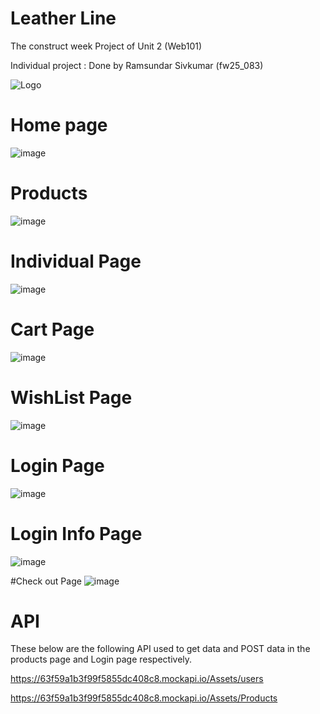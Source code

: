 
# Leather Line

The construct week Project of Unit 2 (Web101)

Individual project : Done by Ramsundar Sivkumar (fw25_083)



![Logo](https://leatherlinev1.netlify.app/src/images/image__2_-removebg-preview.png)
# Home page
![image](https://user-images.githubusercontent.com/121308432/223104998-978928d6-e71c-4616-9b8f-631267c22a04.png)

# Products

![image](https://user-images.githubusercontent.com/121308432/223107082-4ed377cd-1de3-4ca1-84d9-9b97415ebcab.png)


# Individual Page

![image](https://user-images.githubusercontent.com/121308432/223107186-f89cde6e-1b2c-48ea-8f55-c50181a661d4.png)


# Cart Page

![image](https://user-images.githubusercontent.com/121308432/223107281-356be72c-8214-48c0-a4c6-40c72bf77d99.png)

# WishList Page

![image](https://user-images.githubusercontent.com/121308432/223107479-5ee6a6a6-5d24-4c3f-b5ef-4807a9c9ca93.png)

# Login Page
![image](https://user-images.githubusercontent.com/121308432/223108071-98736988-f454-415a-a7f7-49131a3d657b.png)

# Login Info Page
![image](https://user-images.githubusercontent.com/121308432/223108173-ce472b79-7d1c-4bb7-8aa1-fdf1f3c88190.png)

#Check out Page
![image](https://user-images.githubusercontent.com/121308432/223108261-8be6ea96-a0fb-48de-b4ce-a99b775a0100.png)



# API
These below are the following API used to get data and POST data in the products page and Login page respectively.


https://63f59a1b3f99f5855dc408c8.mockapi.io/Assets/users  


https://63f59a1b3f99f5855dc408c8.mockapi.io/Assets/Products

